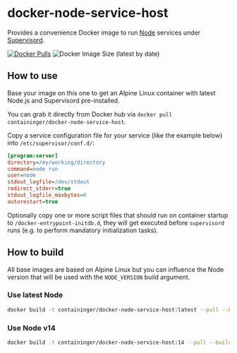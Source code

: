# docker-node-service-host

Provides a convenience Docker image to run [Node](https://nodejs.org/en/) services under [Supervisord](http://supervisord.org/).

[![Docker Pulls](https://img.shields.io/docker/pulls/containinger/docker-node-service-host)](https://hub.docker.com/r/containinger/docker-node-service-host) ![Docker Image Size (latest by date)](https://img.shields.io/docker/image-size/containinger/docker-node-service-host)

## How to use

Base your image on this one to get an Alpine Linux container with latest Node.js and Supervisord pre-installed.

You can grab it directly from Docker hub via `docker pull containinger/docker-node-service-host`.

Copy a service configuration file for your service (like the example below) into `/etc/supervisor/conf.d/`:

```ini
[program:server]
directory=/my/working/directory
command=node run
user=node
stdout_logfile=/dev/stdout
redirect_stderr=true
stdout_logfile_maxbytes=0
autorestart=true
```

Optionally copy one or more script files that should run on container startup to `/docker-entrypoint-initdb.d`, they will get executed before `supervisord` runs (e.g. to perform mandatory initialization tasks).

## How to build

All base images are based on Alpine Linux but you can influence the Node version that will be used with the `NODE_VERSION` build argument.

### Use latest Node

```bash
docker build -t containinger/docker-node-service-host:latest --pull --build-arg NODE_VERSION=current .
```

### Use Node v14

```bash
docker build -t containinger/docker-node-service-host:14 --pull --build-arg NODE_VERSION=14 .
```
